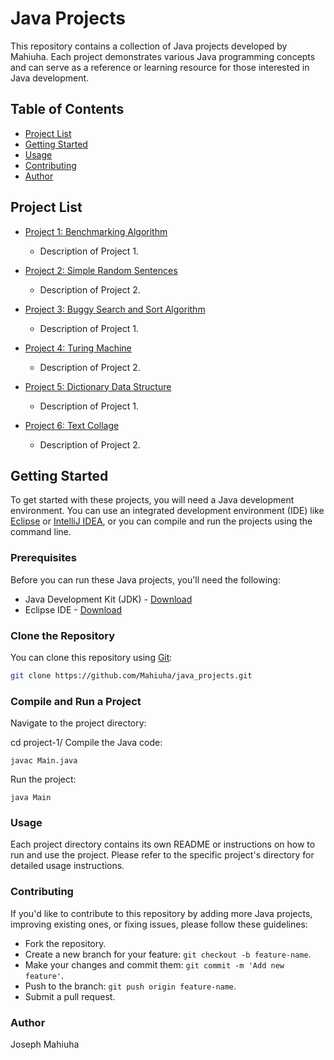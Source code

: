# Java Projects

This repository contains a collection of Java projects developed by Mahiuha. Each project demonstrates various Java programming concepts and can serve as a reference or learning resource for those interested in Java development.

## Table of Contents

- [Project List](#project-list)
- [Getting Started](#getting-started)
- [Usage](#usage)
- [Contributing](#contributing)
- [Author](#author)

## Project List

- [Project 1: Benchmarking Algorithm](./assignment1java2term3/)
  - Description of Project 1.

- [Project 2: Simple Random Sentences](./SimpleRandomSentences_solution/)
  - Description of Project 2.
 
- [Project 3: Buggy Search and Sort Algorithm](./BuggySearchAndSort.java)
  - Description of Project 1.

- [Project 4: Turing Machine](./Turing/)
  - Description of Project 2.

- [Project 5: Dictionary Data Structure](./Dictionary.java)
  - Description of Project 1.

- [Project 6: Text Collage](./textcollage/)
  - Description of Project 2.
<!-- Add more projects here -->

## Getting Started

To get started with these projects, you will need a Java development environment. You can use an integrated development environment (IDE) like [Eclipse](https://www.eclipse.org/) or [IntelliJ IDEA](https://www.jetbrains.com/idea/), or you can compile and run the projects using the command line.

### Prerequisites

Before you can run these Java projects, you'll need the following:

- Java Development Kit (JDK) - [Download](https://www.oracle.com/java/technologies/javase-downloads.html)
- Eclipse IDE - [Download](https://www.eclipse.org/)


### Clone the Repository

You can clone this repository using [Git](https://git-scm.com/):

```bash
git clone https://github.com/Mahiuha/java_projects.git
```

### Compile and Run a Project
Navigate to the project directory:

cd project-1/
Compile the Java code:

```javac Main.java```

Run the project:

```java Main```

### Usage
Each project directory contains its own README or instructions on how to run and use the project. Please refer to the specific project's directory for detailed usage instructions.

### Contributing
If you'd like to contribute to this repository by adding more Java projects, improving existing ones, or fixing issues, please follow these guidelines:

* Fork the repository.
* Create a new branch for your feature: ```git checkout -b feature-name```.
* Make your changes and commit them: ```git commit -m 'Add new feature'```.
* Push to the branch: ```git push origin feature-name```.
* Submit a pull request.

### Author
Joseph Mahiuha
